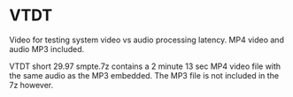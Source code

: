 # VTDT
Video for testing system video vs audio processing latency.  MP4 video and audio MP3 included.

VTDT short 29.97 smpte.7z contains a 2 minute 13 sec MP4 video file with the same audio as the MP3 embedded.  The MP3 file is not included in the 7z however.
